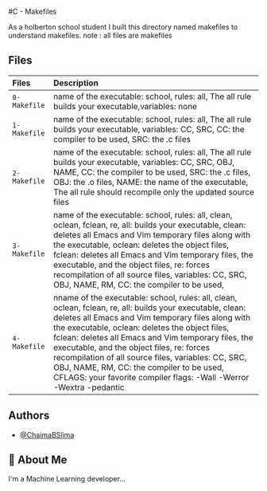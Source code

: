 #C - Makefiles

As a holberton school student I built this directory named makefiles to understand makefiles.
note : all files are makefiles
## Files

| Files |  Description                |
| :-------- |  :------------------------- |
| `0-Makefile` |name of the executable: school, rules: all, The all rule builds your executable,variables: none |
|  `1-Makefile` |name of the executable: school, rules: all, The all rule builds your executable, variables: CC, SRC, CC: the compiler to be used, SRC: the .c files |
| `2-Makefile` | name of the executable: school, rules: all, The all rule builds your executable, variables: CC, SRC, OBJ, NAME, CC: the compiler to be used, SRC: the .c files, OBJ: the .o files, NAME: the name of the executable, The all rule should recompile only the updated source files|
| `3-Makefile` | name of the executable: school, rules: all, clean, oclean, fclean, re, all: builds your executable, clean: deletes all Emacs and Vim temporary files along with the executable, oclean: deletes the object files, fclean: deletes all Emacs and Vim temporary files, the executable, and the object files, re: forces recompilation of all source files, variables: CC, SRC, OBJ, NAME, RM, CC: the compiler to be used,|
|`4-Makefile` |nname of the executable: school, rules: all, clean, oclean, fclean, re, all: builds your executable, clean: deletes all Emacs and Vim temporary files along with the executable, oclean: deletes the object files, fclean: deletes all Emacs and Vim temporary files, the executable, and the object files, re: forces recompilation of all source files, variables: CC, SRC, OBJ, NAME, RM, CC: the compiler to be used, CFLAGS: your favorite compiler flags: -Wall -Werror -Wextra -pedantic |
## Authors

- [@ChaimaBSlima](https://github.com/ChaimaBSlima)


## 🚀 About Me
I'm a Machine Learning developer...
